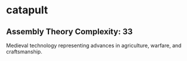 # catapult

## Assembly Theory Complexity: 33
Medieval technology representing advances in agriculture, warfare, and craftsmanship.
